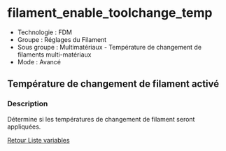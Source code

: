 # filament_enable_toolchange_temp

* Technologie : FDM
* Groupe : Réglages du Filament
* Sous groupe : Multimatériaux - Température de changement de filaments multi-matériaux
* Mode : Avancé

## Température de changement de filament activé

### Description

Détermine si les températures de changement de filament seront appliquées.

[Retour Liste variables](variable_list.md)